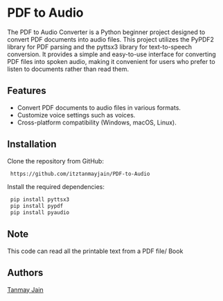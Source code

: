 # PDF to Audio

The PDF to Audio Converter is a Python beginner project designed to convert PDF documents into audio files. This project utilizes the PyPDF2 library for PDF parsing and the pyttsx3 library for text-to-speech conversion. It provides a simple and easy-to-use interface for converting PDF files into spoken audio, making it convenient for users who prefer to listen to documents rather than read them.


## Features

- Convert PDF documents to audio files in various formats.
- Customize voice settings such as voices.
- Cross-platform compatibility (Windows, macOS, Linux).



## Installation

Clone the repository from GitHub:

```bash
 https://github.com/itztanmayjain/PDF-to-Audio
```
Install the required dependencies:
```bash
 pip install pyttsx3
 pip install pypdf
 pip install pyaudio
```

    
## Note
This code can read all the printable text from a PDF file/ Book
## Authors
 [Tanmay Jain](https://github.com/itztanmayjain)

